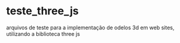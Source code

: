 # teste_three_js
 arquivos de teste para a implementação de odelos 3d em web sites, utilizando a biblioteca three js
